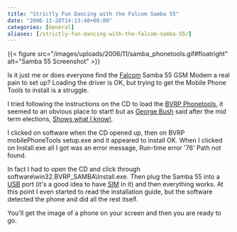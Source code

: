 ```yaml
---
title: "Strictly Fun Dancing with the Falcom Samba 55"
date: "2006-11-28T14:13:48+00:00"
categories: [General]
aliases: [/strictly-fun-dancing-with-the-falcom-samba-55/]
---
```


{{< figure src="/images/uploads/2006/11/samba_phonetools.gif#floatright" alt="Samba 55 Screenshot" >}}

Is it just me or does everyone find the [Falcom](http://www.falcom.de/) Samba 55 GSM Modem a real pain to set up? Loading the driver is OK, but trying to get the Mobile Phone Tools to install is a struggle.

I tried following the instructions on the CD to load the [BVRP Phonetools](http://www.bvrp.com/ENG/products/mobilephonetools/default.asp), it seemed to an obvious place to start! but as [George Bush](https://en.wikipedia.org/wiki/George_W._Bush) said after the mid term elections, [Shows what I know!](http://www.whitehouse.gov/news/releases/2006/11/20061108-2.html").

I clicked on software when the CD opened up, then on BVRP mobilePhoneTools setup.exe and it appeared to install OK. When I clicked on Install.exe all I got was an error message, Run-time error '76' Path not found.

In fact I had to open the CD and click through software\win32.BVRP_SAMBA\Install.exe. Then plug the Samba 55 into a [USB](http://www.howstuffworks.com/usb.htm) port (it's a good idea to have [SIM](https://en.wikipedia.org/wiki/SIM) in it) and then everything works. At this point I even started to read the installation guide, but the software detected the phone and did all the rest itself.

You'll get the image of a phone on your screen and then you are ready to go.
